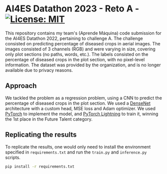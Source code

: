# AI4ES Datathon 2023 - Reto A - [![License: MIT](https://img.shields.io/badge/License-MIT-yellow.svg)](https://opensource.org/licenses/MIT)

This repository contains my team's (Aprende Máquina) code submission for the AI4ES Datathon 2022, pertaining to challenge A. The challenge consisted on predicting percentage of diseased crops in aerial images. The images consisted of 3 channels (RGB) and were varying in size, covering only plot sections (no paths, words, etc.). The labels consisted on the percentage of diseased crops in the plot section, with no pixel-level information. The dataset was provided by the organization, and is no longer available due to privacy reasons.

## Approach

We tackled the problem as a regression problem, using a CNN to predict the percentage of diseased crops in the plot section. We used a [DenseNet](https://arxiv.org/abs/1608.06993) architecture with a custom head, MSE loss and Adam optimizer. We used [PyTorch](https://pytorch.org/) to implement the model, and [PyTorch Lightning](https://www.pytorchlightning.ai/) to train it, winning the 1st place in the Future Talent category.

## Replicating the results

To replicate the results, one would only need to install the environment specified in `requirements.txt` and run the `train.py` and `inference.py` scripts.

```sh
pip install -r requirements.txt 
```